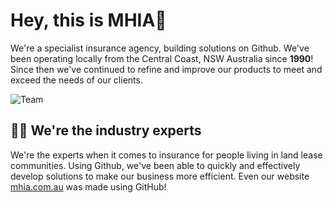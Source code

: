 # Hey, this is MHIA👋

We're a specialist insurance agency, building solutions on Github. We've been operating locally from the Central Coast, NSW Australia since **1990**! Since then we've continued to refine and improve our products to meet and exceed the needs of our clients.

![Team](https://imgur.com/gG0kwil.png)

## 👩‍💻 We're the industry experts
We're the experts when it comes to insurance for people living in land lease communities. Using Github, we've been able to quickly and effectively develop solutions to make our business more efficient. Even our website [mhia.com.au](https://mhia.com.au) was made using GitHub!

<!--

**Here are some ideas to get you started:**

🙋‍♀️ A short introduction - what is your organization all about?
🌈 Contribution guidelines - how can the community get involved?
👩‍💻 Useful resources - where can the community find your docs? Is there anything else the community should know?
🍿 Fun facts - what does your team eat for breakfast?
🧙 Remember, you can do mighty things with the power of [Markdown](https://guides.github.com/features/mastering-markdown/)
-->
